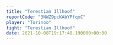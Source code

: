 ```yaml
---
title: "Terestian Illhoof"
reportCode: "3NWZ9pcKAbYPfqxC"
player: "Torinoo"
fight: "Terestian Illhoof"
date: 2021-10-08T19:17:48.190000+00:00
---
```

